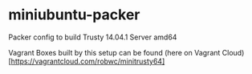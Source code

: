 miniubuntu-packer
=================

Packer config to build Trusty 14.04.1 Server amd64

Vagrant Boxes built by this setup can be found (here on Vagrant Cloud)[https://vagrantcloud.com/robwc/minitrusty64]
